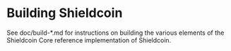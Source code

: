 Building Shieldcoin
================

See doc/build-*.md for instructions on building the various
elements of the Shieldcoin Core reference implementation of Shieldcoin.
